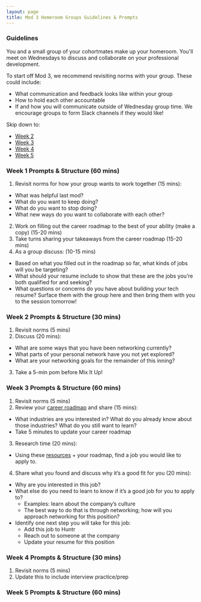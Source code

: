 ```yaml
---
layout: page
title: Mod 3 Homeroom Groups Guidelines & Prompts
---
```


### Guidelines
You and a small group of your cohortmates make up your homeroom. You'll meet on Wednesdays to discuss and collaborate on your professional development.

To start off Mod 3, we recommend revisiting norms with your group. These could include:

* What communication and feedback looks like within your group
* How to hold each other accountable
* If and how you will communicate outside of Wednesday group time. We encourage groups to form Slack channels if they would like!

Skip down to:
* [Week 2](#week-2)
* [Week 3](#week-3)
* [Week 4](#week-4)
* [Week 5](#week-5)

### Week 1 Prompts & Structure (60 mins)
1. Revisit norms for how your group wants to work together (15 mins):
  * What was helpful last mod?
  * What do you want to keep doing?
  * What do you want to stop doing?
  * What new ways do you want to collaborate with each other?

2. Work on filling out the career roadmap to the best of your ability (make a copy) (15-20 mins)
3. Take turns sharing your takeaways from the career roadmap (15-20 mins)
4. As a group discuss: (10-15 mins)
  * Based on what you filled out in the roadmap so far, what kinds of jobs will you be targeting?
  * What should your resume include to show that these are the jobs you’re both qualified for and seeking?  
  * What questions or concerns do you have about building your tech resume? Surface them with the group here and then bring them with you to the session tomorrow!

### Week 2 Prompts & Structure (30 mins) <a name="week-2"></a>
1. Revisit norms (5 mins)
2. Discuss (20 mins):
  * What are some ways that you have been networking currently? 
  * What parts of your personal network have you not yet explored? 
  * What are your networking goals for the remainder of this inning? 
3. Take a 5-min pom before Mix It Up!

### Week 3 Prompts & Structure (60 mins) <a name="week-3"></a>
1. Revisit norms (5 mins) 
2. Review your [career roadmap](https://docs.google.com/document/d/1yMlss8updK2zaTVPwUzcoBG2ws5zBWENjE2a-SjSPeM/edit?usp=sharing) and share (15 mins):
  * What industries are you interested in? What do you already know about those industries? What do you still want to learn?
  * Take 5 minutes to update your career roadmap
3. Research time (20 mins):
  * Using these [resources](/resources/finding_opportunities) + your roadmap, find a job you would like to apply to.
4. Share what you found and discuss why it’s a good fit for you (20 mins):
  * Why are you interested in this job? 
  * What else do you need to learn to know if it’s a good job for you to apply to?
     * Examples: learn about the company’s culture 
     * The best way to do that is through networking; how will you approach networking for this position?
  * Identify one next step you will take for this job:
     * Add this job to Huntr
     * Reach out to someone at the company
     * Update your resume for this position

### Week 4 Prompts & Structure (30 mins) <a name="week-4"></a>
1. Revisit norms (5 mins) 
3. Update this to include interview practice/prep 

### Week 5 Prompts & Structure (60 mins) <a name="week-5"></a>



